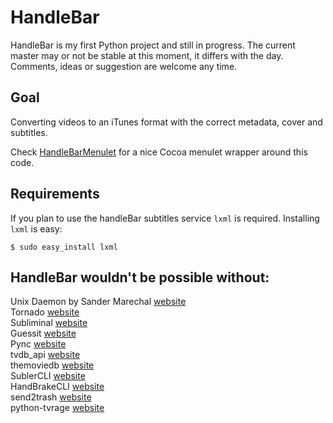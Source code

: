 # HandleBar #
HandleBar is my first Python project and still in progress. The current master may or not be stable at this moment, it differs with the day. 
Comments, ideas or suggestion are welcome any time.

## Goal ##
Converting videos to an iTunes format with the correct metadata, cover and subtitles.

Check [HandleBarMenulet](https://github.com/yo-han/HandleBarMenulet) for a nice Cocoa menulet wrapper around this code.

## Requirements ##
If you plan to use the handleBar subtitles service `lxml` is required. Installing `lxml` is easy:

`$ sudo easy_install lxml`

## HandleBar wouldn't be possible without: ##
Unix Daemon by Sander Marechal [website](http://www.jejik.com/articles/2007/02/a_simple_unix_linux_daemon_in_python/)  
Tornado [website](http://www.tornadoweb.org/)  
Subliminal [website](http://subliminal.readthedocs.org/en/latest/)  
Guessit [website](https://github.com/wackou/guessit)  
Pync [website](https://github.com/setem/pync)  
tvdb_api [website](https://github.com/dbr/tvdb_api)  
themoviedb [website](https://github.com/dbr/themoviedb)  
SublerCLI [website](http://code.google.com/p/subler/)  
HandBrakeCLI [website](http://handbrake.fr/)  
send2trash [website](http://hg.hardcoded.net/send2trash/overview)  
python-tvrage [website](https://github.com/ckreutzer/python-tvrage)  


